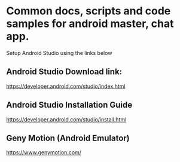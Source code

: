 # Common docs, scripts and code samples for android master, chat app.

Setup Android Studio using the links below

## Android Studio Download link:
https://developer.android.com/studio/index.html

## Android Studio Installation Guide
https://developer.android.com/studio/install.html

## Geny Motion (Android Emulator)
https://www.genymotion.com/
